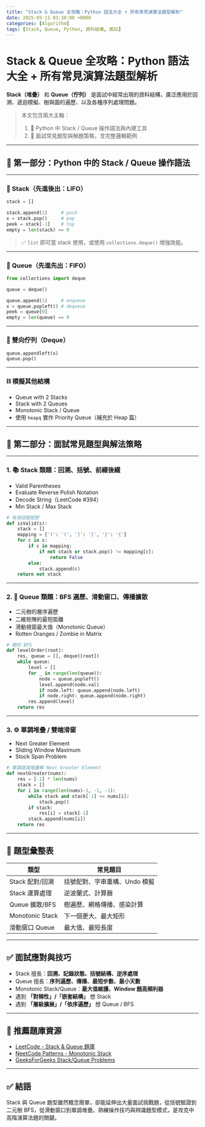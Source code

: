 ```yaml
---
title: "Stack & Queue 全攻略：Python 語法大全 + 所有常見演算法題型解析"
date: 2025-05-11 03:30:00 +0800
categories: [Algorithm]
tags: [Stack, Queue, Python, 資料結構, 面試]
---
```


# Stack & Queue 全攻略：Python 語法大全 + 所有常見演算法題型解析

**Stack（堆疊）** 和 **Queue（佇列）** 是面試中經常出現的資料結構，廣泛應用於回溯、遞迴模擬、樹與圖的遍歷、以及各種序列處理問題。

> 本文包含兩大主軸：
> 1. 📘 Python 中 Stack / Queue 操作語法與內建工具
> 2. 🧠 面試常見題型與解題策略，含完整邏輯範例

---

## 📘 第一部分：Python 中的 Stack / Queue 操作語法

---

### 🧱 Stack（先進後出：LIFO）

```python
stack = []

stack.append(1)     # push
x = stack.pop()     # pop
peek = stack[-1]    # top
empty = len(stack) == 0
```

> ✅ `list` 即可當 stack 使用，或使用 `collections.deque()` 增強效能。

---

### 🧱 Queue（先進先出：FIFO）

```python
from collections import deque

queue = deque()

queue.append(1)     # enqueue
x = queue.popleft() # dequeue
peek = queue[0]
empty = len(queue) == 0
```

---

### 🔁 雙向佇列（Deque）

```python
queue.appendleft(x)
queue.pop()
```

---

### ⛓️ 模擬其他結構

* Queue with 2 Stacks
* Stack with 2 Queues
* Monotonic Stack / Queue
* 使用 `heapq` 實作 Priority Queue（補充於 Heap 篇）

---

## 🧠 第二部分：面試常見題型與解法策略

---

### 1. 📚 Stack 類題：回溯、括號、前綴後綴

* Valid Parentheses
* Evaluate Reverse Polish Notation
* Decode String（LeetCode #394）
* Min Stack / Max Stack

```python
# 有效括號配對
def isValid(s):
    stack = []
    mapping = {')': '(', ']': '[', '}': '{'}
    for c in s:
        if c in mapping:
            if not stack or stack.pop() != mapping[c]:
                return False
        else:
            stack.append(c)
    return not stack
```

---

### 2. 🔁 Queue 類題：BFS 遍歷、滑動窗口、傳播擴散

* 二元樹的層序遍歷
* 二維矩陣的最短距離
* 滑動視窗最大值（Monotonic Queue）
* Rotten Oranges / Zombie in Matrix

```python
# 樹的 BFS
def levelOrder(root):
    res, queue = [], deque([root])
    while queue:
        level = []
        for _ in range(len(queue)):
            node = queue.popleft()
            level.append(node.val)
            if node.left: queue.append(node.left)
            if node.right: queue.append(node.right)
        res.append(level)
    return res
```

---

### 3. ⚙️ 單調堆疊 / 雙端滑窗

* Next Greater Element
* Sliding Window Maximum
* Stock Span Problem

```python
# 單調遞減堆疊解 Next Greater Element
def nextGreater(nums):
    res = [-1] * len(nums)
    stack = []
    for i in range(len(nums)-1, -1, -1):
        while stack and stack[-1] <= nums[i]:
            stack.pop()
        if stack:
            res[i] = stack[-1]
        stack.append(nums[i])
    return res
```

---

## 📑 題型彙整表

| 類型              | 常見題目              |
| --------------- | ----------------- |
| Stack 配對/回溯     | 括號配對、字串重構、Undo 模擬 |
| Stack 運算處理      | 逆波蘭式、計算器          |
| Queue 擴散/BFS    | 樹遍歷、網格傳播、感染計算     |
| Monotonic Stack | 下一個更大、最大矩形        |
| 滑動窗口 Queue      | 最大值、最短長度          |

---

## ✅ 面試應對與技巧

* Stack 擅長：**回溯、記錄狀態、括號結構、逆序處理**
* Queue 擅長：**序列遍歷、傳播、最短步數、最小天數**
* Monotonic Stack/Queue：**最大值維護、Window 題高頻利器**
* 遇到 **「對稱性」/「嵌套結構」** 想 Stack
* 遇到 **「層級擴展」/「依序遍歷」** 想 Queue / BFS

---

## 📘 推薦題庫資源

* [LeetCode - Stack & Queue 題庫](https://leetcode.com/tag/stack/)
* [NeetCode Patterns - Monotonic Stack](https://neetcode.io/)
* [GeeksForGeeks Stack/Queue Problems](https://www.geeksforgeeks.org/stack-data-structure/)

---

## ✅ 結語

Stack 與 Queue 題型雖然概念簡單，卻能延伸出大量面試挑戰題，從括號驗證到二元樹 BFS，從滑動窗口到單調堆疊。熟練操作技巧與辨識題型模式，是攻克中高階演算法題的關鍵。
